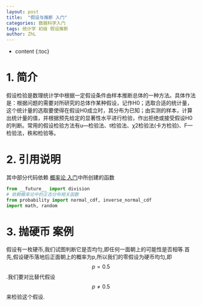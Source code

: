 ```yaml
---
layout: post
title:  "假设与推断 入门"
categories: 数据科学入门
tags: 统计学 初级 假设推断
author: ZhL
---
```


* content
{:toc}

# 1. 简介

假设检验是数理统计学中根据一定假设条件由样本推断总体的一种方法。具体作法是：根据问题的需要对所研究的总体作某种假设，记作H0；选取合适的统计量，这个统计量的选取要使得在假设H0成立时，其分布为已知；由实测的样本，计算出统计量的值，并根据预先给定的显著性水平进行检验，作出拒绝或接受假设H0的判断。常用的假设检验方法有u—检验法、t检验法、χ2检验法(卡方检验)、F—检验法，秩和检验等。






# 2. 引用说明

其中部分代码依赖
[概率论 入门](https://liuzhihan027.github.io/2018/08/15/probability_preliminary/ "概率论 入门")中所创建的函数

```python
from __future__ import division
# 依赖概率论中的正态分布相关函数
from probability import normal_cdf, inverse_normal_cdf
import math, random
```

# 3. 抛硬币 案例

假设有一枚硬币,我们试图判断它是否均匀,即任何一面朝上的可能性是否相等.首先,假设硬币落地后正面朝上的概率为p,所以我们的零假设为硬币均匀,即
$$ p=0.5 $$
.我们要对比替代假设
$$ p \neq 0.5 $$
来检验这个假设.
